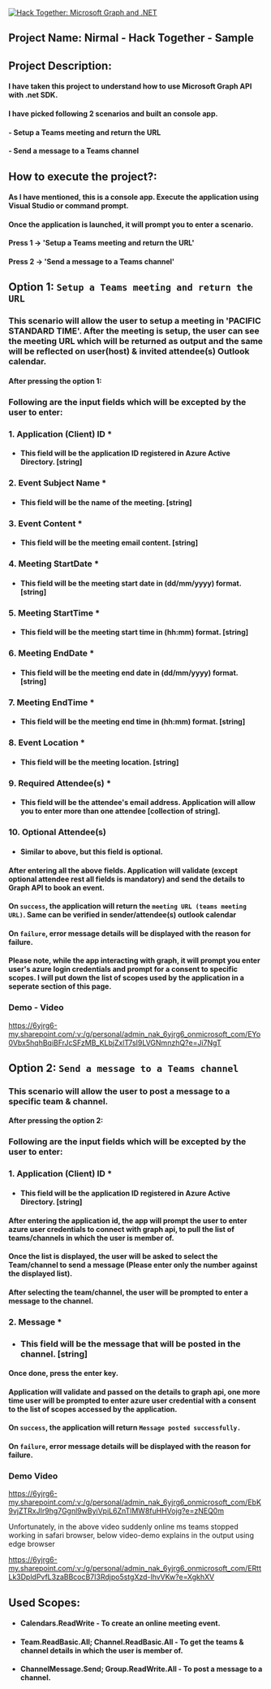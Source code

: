 [![Hack Together: Microsoft Graph and .NET](https://img.shields.io/badge/Microsoft%20-Hack--Together-orange?style=for-the-badge&logo=microsoft)](https://github.com/microsoft/hack-together)

## **Project Name:** Nirmal - Hack Together - Sample

## **Project Description:**

#### I have taken this project to understand how to use Microsoft Graph API with .net SDK.
#### I have picked following 2 scenarios and built an console app.

#### - Setup a Teams meeting and return the URL
#### - Send a message to a Teams channel

## **How to execute the project?:**

#### As I have mentioned, this is a console app. Execute the application using Visual Studio or command prompt.

#### Once the application is launched, it will prompt you to enter a scenario.

#### Press 1 -> 'Setup a Teams meeting and return the URL'
#### Press 2 -> 'Send a message to a Teams channel'

## Option 1: `Setup a Teams meeting and return the URL`

### This scenario will allow the user to setup a meeting in 'PACIFIC STANDARD TIME'. After the meeting is setup, the user can see the meeting URL which will be returned as output and the same will be reflected on  user(host) & invited attendee(s) Outlook calendar.

#### After pressing the option 1:

### Following are the input fields which will be excepted by the user to enter:

### 1. Application (Client) ID * 
 - #### This field will be the application ID registered in Azure Active Directory. [string]
### 2. Event Subject Name * 
 - #### This field will be the name of the meeting. [string]
### 3. Event Content * 
 - #### This field will be the meeting email content. [string]
### 4. Meeting StartDate * 
 - #### This field will be the meeting start date in (dd/mm/yyyy) format. [string]
### 5. Meeting StartTime * 
 - #### This field will be the meeting start time in (hh:mm) format. [string]
### 6. Meeting EndDate * 
 - #### This field will be the meeting end date in (dd/mm/yyyy) format. [string]
### 7. Meeting EndTime * 
 - #### This field will be the meeting end time in (hh:mm) format. [string]
### 8. Event Location * 
 - #### This field will be the meeting location. [string]
### 9. Required Attendee(s) * 
 - #### This field will be the attendee's email address. Application will allow you to enter more than one attendee [collection of string].
### 10. Optional Attendee(s)
 - #### Similar to above, but this field is optional.

#### After entering all the above fields. Application will validate (except optional attendee rest all fields is mandatory) and send the details to Graph API to book an event. 
#### On `success`, the application will return the `meeting URL (teams meeting URL)`. Same can be verified in sender/attendee(s) outlook calendar
#### On `failure`, error message details will be displayed with the reason for failure.

#### Please note, while the app interacting with graph, it will prompt you enter user's azure login credentials and prompt for a consent to specific scopes. I will put down the list of scopes used by the application in a seperate section of this page.

### **Demo - Video**

https://6yjrg6-my.sharepoint.com/:v:/g/personal/admin_nak_6yjrg6_onmicrosoft_com/EYo0Vbx5hqhBqiBFrJcSFzMB_KLbjZxlT7sI9LVGNmnzhQ?e=Ji7NgT

## Option 2: `Send a message to a Teams channel`

### This scenario will allow the user to post a message to a specific team & channel.

#### After pressing the option 2:

### Following are the input fields which will be excepted by the user to enter:

### 1. Application (Client) ID * 
 - #### This field will be the application ID registered in Azure Active Directory. [string]

#### After entering the application id, the app will prompt the user to enter azure user credentials to connect with graph api, to pull the list of teams/channels in which the user is member of.
#### Once the list is displayed, the user will be asked to select the Team/channel to send a message (Please enter only the number against the displayed list).

#### After selecting the team/channel, the user will be prompted to enter a message to the channel. 

### 2. Message * 
 - ### This field will be the message that will be posted in the channel. [string]

#### Once done, press the enter key. 

#### Application will validate and passed on the details to graph api, one more time user will be prompted to enter azure user credential with a consent to the list of scopes accessed by the application. 
#### On `success`, the application will return `Message posted successfully.`
#### On `failure`, error message details will be displayed with the reason for failure.

### **Demo Video**

https://6yjrg6-my.sharepoint.com/:v:/g/personal/admin_nak_6yjrg6_onmicrosoft_com/EbK9vjZTRxJIr9hg7Ggnl9wByiVpiL6ZnTlMW8fuHHVojg?e=zNEQ0m

Unfortunately, in the above video suddenly online ms teams stopped working in safari browser, below video-demo explains in the output using edge browser

https://6yjrg6-my.sharepoint.com/:v:/g/personal/admin_nak_6yjrg6_onmicrosoft_com/ERttLk3DpldPvfL3zaBBcocB7I3Rdjpo5stgXzd-lhvVKw?e=XgkhXV


## Used Scopes:

- #### Calendars.ReadWrite - To create an online meeting event.
- #### Team.ReadBasic.All; Channel.ReadBasic.All - To get the teams & channel details in which the user is member of.
- #### ChannelMessage.Send; Group.ReadWrite.All - To post a message to a channel.
